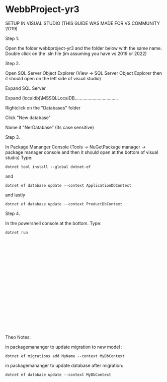 ﻿# WebbProject-yr3

SETUP IN VISUAL STUDIO (THIS GUIDE WAS MADE FOR VS COMMUNITY 2O19)


Step 1.

Open the folder webbproject-yr3 and the folder below with the same name. 
Double click on the .sln file (im assuming you have vs 2019 or 2022)


Step 2.

Open SQL Server Object Explorer (View -> SQL Server Object Explorer then it should open on the left side of visual studio)

Expand SQL Server

Expand (localdb)\MSSQLLocalDB..................................

Rightclick on the "Databases" folder

Click "New database"

Name it "NerDatabase" (Its case sensitive)


Step 3.

In Package Mananger Console (Tools -> NuGetPackage manager ->  package manager console and then it should open at the bottom of visual studio)
Type:
```
dotnet tool install --global dotnet-ef
```
and
```
dotnet ef database update --context ApplicationDbContext
```
and lastly
```
dotnet ef database update --context ProductDbContext
```

Step 4.

In the powershell console at the bottom. 
Type:
```
dotnet run
```
<pre>


















</pre>
Theo Notes:

in packagemananger to update migration to new model : 
```
dotnet ef migrations add MyName --context MyDbContext
```
in packagemananger to update database after migration: 
```
dotnet ef database update --context MyDbContext
```
